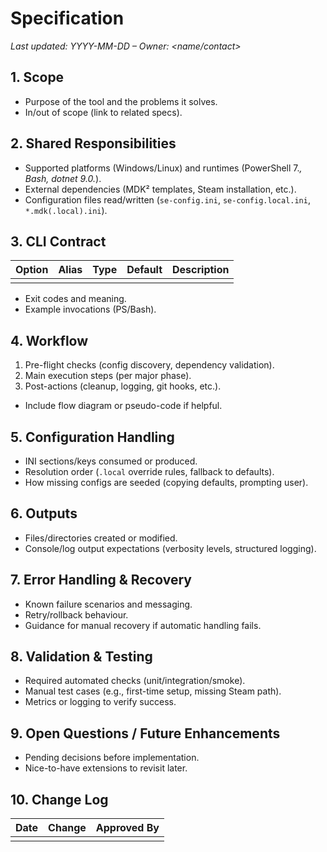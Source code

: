 # <Tool Name> Specification

_Last updated: YYYY-MM-DD – Owner: <name/contact>_

## 1. Scope

- Purpose of the tool and the problems it solves.
- In/out of scope (link to related specs).

## 2. Shared Responsibilities

- Supported platforms (Windows/Linux) and runtimes (PowerShell 7._, Bash, dotnet 9.0._).
- External dependencies (MDK² templates, Steam installation, etc.).
- Configuration files read/written (`se-config.ini`, `se-config.local.ini`, `*.mdk(.local).ini`).

## 3. CLI Contract

| Option | Alias | Type | Default | Description |
| ------ | ----- | ---- | ------- | ----------- |
|        |       |      |         |             |

- Exit codes and meaning.
- Example invocations (PS/Bash).

## 4. Workflow

1. Pre-flight checks (config discovery, dependency validation).
2. Main execution steps (per major phase).
3. Post-actions (cleanup, logging, git hooks, etc.).

- Include flow diagram or pseudo-code if helpful.

## 5. Configuration Handling

- INI sections/keys consumed or produced.
- Resolution order (`.local` override rules, fallback to defaults).
- How missing configs are seeded (copying defaults, prompting user).

## 6. Outputs

- Files/directories created or modified.
- Console/log output expectations (verbosity levels, structured logging).

## 7. Error Handling & Recovery

- Known failure scenarios and messaging.
- Retry/rollback behaviour.
- Guidance for manual recovery if automatic handling fails.

## 8. Validation & Testing

- Required automated checks (unit/integration/smoke).
- Manual test cases (e.g., first-time setup, missing Steam path).
- Metrics or logging to verify success.

## 9. Open Questions / Future Enhancements

- Pending decisions before implementation.
- Nice-to-have extensions to revisit later.

## 10. Change Log

| Date | Change | Approved By |
| ---- | ------ | ----------- |
|      |        |             |
